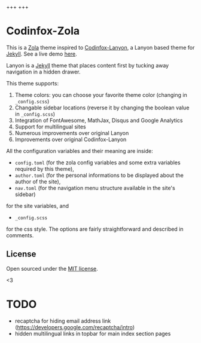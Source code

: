 +++
+++

# Codinfox-Zola

This is a [Zola](https://www.getzola.com) theme inspired to [Codinfox-Lanyon](https://codinfox.github.com/), a Lanyon based theme for [Jekyll](http://jekyllrb.com). See a live demo [here](http://svavs.github.io).

Lanyon is a [Jekyll](http://jekyllrb.com) theme that places content first by tucking away navigation in a hidden drawer.

This theme supports:

1. Theme colors: you can choose your favorite theme color (changing in `_config.scss`)
2. Changable sidebar locations (reverse it by changing the boolean value in `_config.scss`)
3. Integration of FontAwesome, MathJax, Disqus and Google Analytics
4. Support for multilingual sites
5. Numerous improvements over original Lanyon
6. Improvements over original Codinfox-Lanyon

All the configuration variables and their meaning are inside:

- `config.toml` (for the zola config variables and some extra variables required by this theme),
- `author.toml` (for the personal informations to be displayed about the author of the site),
- `nav.toml` (for the navigation menu structure available in the site's sidebar)

for the site variables, and

- `_config.scss`

for the css style. The options are fairly straightforward and described in comments.


## License

Open sourced under the [MIT license](LICENSE.md).

<3

# TODO
 - recaptcha for hiding email address link (https://developers.google.com/recaptcha/intro)
 - hidden multilingual links in topbar for main index section pages
